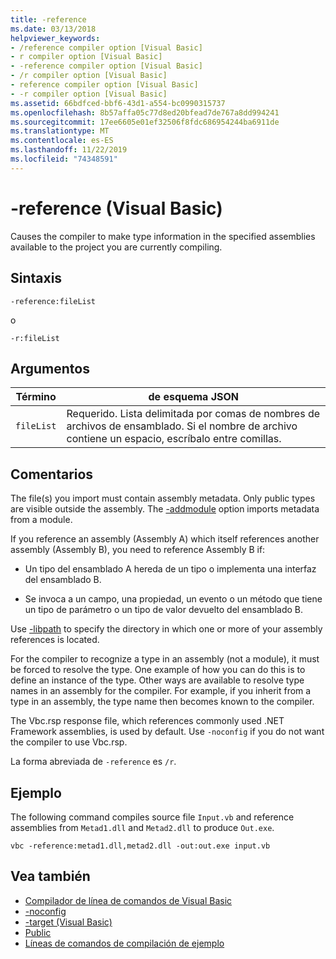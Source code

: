 ```yaml
---
title: -reference
ms.date: 03/13/2018
helpviewer_keywords:
- /reference compiler option [Visual Basic]
- r compiler option [Visual Basic]
- -reference compiler option [Visual Basic]
- /r compiler option [Visual Basic]
- reference compiler option [Visual Basic]
- -r compiler option [Visual Basic]
ms.assetid: 66bdfced-bbf6-43d1-a554-bc0990315737
ms.openlocfilehash: 8b57affa05c77d8ed20bfead7de767a8dd994241
ms.sourcegitcommit: 17ee6605e01ef32506f8fdc686954244ba6911de
ms.translationtype: MT
ms.contentlocale: es-ES
ms.lasthandoff: 11/22/2019
ms.locfileid: "74348591"
---
```

# <a name="-reference-visual-basic"></a>-reference (Visual Basic)
Causes the compiler to make type information in the specified assemblies available to the project you are currently compiling.  
  
## <a name="syntax"></a>Sintaxis  
  
```console  
-reference:fileList  
```

o

```console
-r:fileList  
```  
  
## <a name="arguments"></a>Argumentos  
  
|Término|de esquema JSON|  
|---|---|  
|`fileList`|Requerido. Lista delimitada por comas de nombres de archivos de ensamblado. Si el nombre de archivo contiene un espacio, escríbalo entre comillas.|  
  
## <a name="remarks"></a>Comentarios  
 The file(s) you import must contain assembly metadata. Only public types are visible outside the assembly. The [-addmodule](../../../visual-basic/reference/command-line-compiler/addmodule.md) option imports metadata from a module.  
  
 If you reference an assembly (Assembly A) which itself references another assembly (Assembly B), you need to reference Assembly B if:  
  
- Un tipo del ensamblado A hereda de un tipo o implementa una interfaz del ensamblado B.  
  
- Se invoca a un campo, una propiedad, un evento o un método que tiene un tipo de parámetro o un tipo de valor devuelto del ensamblado B.  
  
 Use [-libpath](../../../visual-basic/reference/command-line-compiler/libpath.md) to specify the directory in which one or more of your assembly references is located.  
  
 For the compiler to recognize a type in an assembly (not a module), it must be forced to resolve the type. One example of how you can do this is to define an instance of the type. Other ways are available to resolve type names in an assembly for the compiler. For example, if you inherit from a type in an assembly, the type name then becomes known to the compiler.  
  
 The Vbc.rsp response file, which references commonly used .NET Framework assemblies, is used by default. Use `-noconfig` if you do not want the compiler to use Vbc.rsp.  
  
 La forma abreviada de `-reference` es `/r`.  
  
## <a name="example"></a>Ejemplo  
 The following command compiles source file `Input.vb` and reference assemblies from `Metad1.dll` and `Metad2.dll` to produce `Out.exe`.  
  
```console
vbc -reference:metad1.dll,metad2.dll -out:out.exe input.vb  
```  
  
## <a name="see-also"></a>Vea también

- [Compilador de línea de comandos de Visual Basic](../../../visual-basic/reference/command-line-compiler/index.md)
- [-noconfig](../../../visual-basic/reference/command-line-compiler/noconfig.md)
- [-target (Visual Basic)](../../../visual-basic/reference/command-line-compiler/target.md)
- [Public](../../../visual-basic/language-reference/modifiers/public.md)
- [Líneas de comandos de compilación de ejemplo](../../../visual-basic/reference/command-line-compiler/sample-compilation-command-lines.md)
